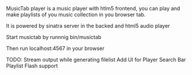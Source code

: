 MusicTab player is a music player with htlm5 frontend,
you can play and make playlists of you music collection in you browser tab.

It is powered by sinatra server in the backed and html5 audio player

Start musictab by runnnig bin/musictab

Then run localhost:4567 in your browser

TODO:
Stream output while generating filelist
Add UI for Player
Search Bar
Playlist
Flash support
